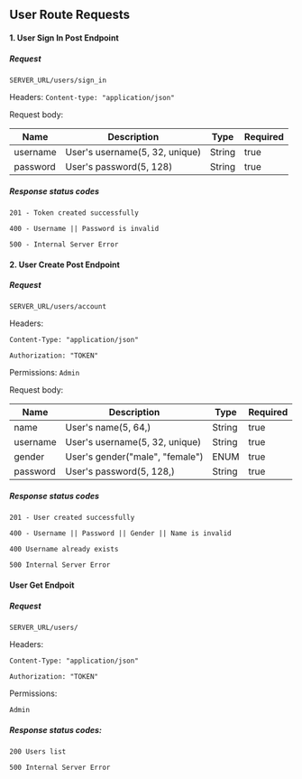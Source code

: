 ## User Route Requests

#### 1. User Sign In Post Endpoint

##### Request

`SERVER_URL/users/sign_in`

Headers:
`Content-type: "application/json"`

Request body:

| Name     | Description                    | Type   | Required |
| -------- | ------------------------------ | ------ | -------- |
| username | User's username(5, 32, unique) | String | true     |
| password | User's password(5, 128)        | String | true     |

##### Response status codes

`201 - Token created successfully`

`400 - Username || Password is invalid`

`500 - Internal Server Error`

#### 2. User Create Post Endpoint

##### Request

`SERVER_URL/users/account`

Headers:

`Content-Type: "application/json"`

`Authorization: "TOKEN"`

Permissions:
`Admin`

Request body:

| Name     | Description                     | Type   | Required |
| -------- | ------------------------------- | ------ | -------- |
| name     | User's name(5, 64,)             | String | true     |
| username | User's username(5, 32, unique)  | String | true     |
| gender   | User's gender("male", "female") | ENUM   | true     |
| password | User's password(5, 128,)        | String | true     |

##### Response status codes

`201 - User created successfully`

`400 - Username || Password || Gender || Name is invalid`

`400 Username already exists`

`500 Internal Server Error`

#### User Get Endpoit

##### Request

`SERVER_URL/users/`

Headers:

`Content-Type: "application/json"`

`Authorization: "TOKEN"`

Permissions:

`Admin`

##### Response status codes:

`200 Users list`

`500 Internal Server Error`
